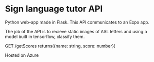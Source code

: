 # Sign language tutor API

Python web-app made in Flask. This API communicates to an Expo app.

The job of the API is to recieve static images of ASL letters and using a model built in tensorflow, classify them.

GET /getScores
returns({name: string, score: number})

Hosted on Azure
